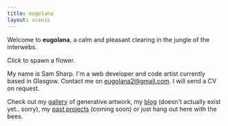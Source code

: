 ```yaml
---
title: eugolana
layout: scenic
---
```


Welcome to **eugolana**, a calm and pleasant clearing in the jungle of the
interwebs. 


Click to spawn a flower.


My name is Sam Sharp. I'm a web developer and code artist currently based in
Glasgow. Contact me on eugolana2@gmail.com. I will send a CV on request.


Check out my [gallery](gallery/) of generative artwork, my
[blog](http://eugolana.github.io/blog) (doesn't actually exist yet.. sorry),
my [past projects](projects/) (coming soon) or just hang
out here with the bees.
